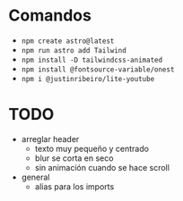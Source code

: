 # Comandos
- `npm create astro@latest`
- `npm run astro add Tailwind`
- `npm install -D tailwindcss-animated`
- `npm install @fontsource-variable/onest`
- `npm i @justinribeiro/lite-youtube`


# TODO
- arreglar header
    - texto muy pequeño y centrado
    - blur se corta en seco
    - sin animación cuando se hace scroll
- general
    - alias para los imports